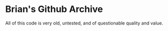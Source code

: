# Brian's Github Archive

All of this code is very old, untested, and of questionable quality and value.
